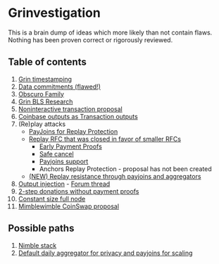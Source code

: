 # Grinvestigation

This is a brain dump of ideas which more likely than not contain flaws. Nothing has been proven correct or rigorously reviewed.

## Table of contents

1. [Grin timestamping](timestamping.md)
2. [Data commitments (flawed!)](data_commitments.md)
3. [Obscuro Family](Obscuro/README.md)
4. [Grin BLS Research](BLS/README.md)
5. [Noninteractive transaction proposal](https://github.com/DavidBurkett/lips/blob/master/lip-0004.mediawiki)
6. [Coinbase outputs as Transaction outputs](https://forum.grin.mw/t/coinbase-outputs-as-transaction-outputs/7441)
7. (Re)play attacks
    - [PayJoins for Replay Protection](https://forum.grin.mw/t/payjoins-for-replay-protection/7544)
    - [Replay RFC that was closed in favor of smaller RFCs](https://github.com/mimblewimble/grin-rfcs/pull/60)
        - [Early Payment Proofs](https://github.com/mimblewimble/grin-rfcs/pull/70)
        - [Safe cancel](https://github.com/mimblewimble/grin-rfcs/pull/71)
        - [Payjoins support](https://github.com/mimblewimble/grin-rfcs/pull/72)
        - Anchors Replay Protection - proposal has not been created
    - [(NEW) Replay resistance through payjoins and aggregators](https://forum.grin.mw/t/replay-resistance-through-payjoins-and-aggregators/8295)
8. [Output injection](https://gist.github.com/phyro/3335b1ad8d61892e906c1cf9aa1d4e27) - [Forum thread](https://forum.grin.mw/t/grin-transactions-user-interactivity/7738)
9. [2-step donations without payment proofs](https://gist.github.com/phyro/6a3ba09f4a3fb29786c760f0172c7faf)
10. [Constant size full node](constant_size_full_node.md)
11. [Mimblewimble CoinSwap proposal](https://forum.grin.mw/t/mimblewimble-coinswap-proposal/8322)

## Possible paths

1. [Nimble stack](https://forum.grin.mw/t/nimble-grin-stack/7503)
2. [Default daily aggregator for privacy and payjoins for scaling](https://forum.grin.mw/t/one-of-the-possible-grin-paths/8364)

